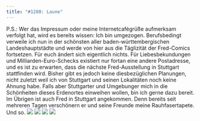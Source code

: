 ```yaml
---
title: "#1280: Laune"
---
```


P.S.:
Wer das Impressum oder meine Internetcafégrüße aufmerksam verfolgt hat, wird es bereits wissen: Ich bin umgezogen. 
Berufsbedingt verweile ich nun in der schönsten aller baden-württembergischen Landeshauptstädte und werde von hier aus die Täglizität der Fred-Comics fortsetzen. 
Für euch ändert sich eigentlich nichts. Für Liebesbekundungen und Milliarden-Euro-Schecks existiert nur fortan eine andere Postadresse, und es ist zu erwarten, dass die nächste Fred-Ausstellung in Stuttgart stattfinden wird. Bisher gibt es jedoch keine diesbezüglichen Planungen, nicht zuletzt weil ich von Stuttgart und seinen Lokalitäten noch keine Ahnung habe. Falls aber Stuttgarter und Umgebunger mich in die Schönheiten dieses Erdenortes einweihen wollen, bin ich gerne dazu bereit.
Im Übrigen ist auch Fred in Stuttgart angekommen. Denn bereits seit mehreren Tagen verschönern er und seine Freunde meine Rauhfasertapete.
Und so.
<img src="http://www.fonflatter.de/bilder/whng/wohnung01_.jpg"> <img src="http://www.fonflatter.de/bilder/whng/wohnung02_.jpg"> <img src="http://www.fonflatter.de/bilder/whng/wohnung03_.jpg"> <img src="http://www.fonflatter.de/bilder/whng/wohnung04_.jpg">
